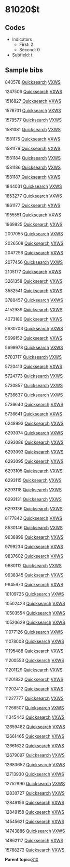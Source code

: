 # 81020$t

## Codes

-   Indicators
    -   First: 2
    -   Second: 0
-   Subfield: t

## Sample bibs

840578 [Quicksearch](https://search.library.yale.edu/catalog/840578) [VXWS](http://prodorbis.library.yale.edu:7014/vxws/GetHoldingsService?bibId=840578)

1247506 [Quicksearch](https://search.library.yale.edu/catalog/1247506) [VXWS](http://prodorbis.library.yale.edu:7014/vxws/GetHoldingsService?bibId=1247506)

1516827 [Quicksearch](https://search.library.yale.edu/catalog/1516827) [VXWS](http://prodorbis.library.yale.edu:7014/vxws/GetHoldingsService?bibId=1516827)

1576701 [Quicksearch](https://search.library.yale.edu/catalog/1576701) [VXWS](http://prodorbis.library.yale.edu:7014/vxws/GetHoldingsService?bibId=1576701)

1579577 [Quicksearch](https://search.library.yale.edu/catalog/1579577) [VXWS](http://prodorbis.library.yale.edu:7014/vxws/GetHoldingsService?bibId=1579577)

1581081 [Quicksearch](https://search.library.yale.edu/catalog/1581081) [VXWS](http://prodorbis.library.yale.edu:7014/vxws/GetHoldingsService?bibId=1581081)

1581175 [Quicksearch](https://search.library.yale.edu/catalog/1581175) [VXWS](http://prodorbis.library.yale.edu:7014/vxws/GetHoldingsService?bibId=1581175)

1581176 [Quicksearch](https://search.library.yale.edu/catalog/1581176) [VXWS](http://prodorbis.library.yale.edu:7014/vxws/GetHoldingsService?bibId=1581176)

1581184 [Quicksearch](https://search.library.yale.edu/catalog/1581184) [VXWS](http://prodorbis.library.yale.edu:7014/vxws/GetHoldingsService?bibId=1581184)

1581186 [Quicksearch](https://search.library.yale.edu/catalog/1581186) [VXWS](http://prodorbis.library.yale.edu:7014/vxws/GetHoldingsService?bibId=1581186)

1581187 [Quicksearch](https://search.library.yale.edu/catalog/1581187) [VXWS](http://prodorbis.library.yale.edu:7014/vxws/GetHoldingsService?bibId=1581187)

1844031 [Quicksearch](https://search.library.yale.edu/catalog/1844031) [VXWS](http://prodorbis.library.yale.edu:7014/vxws/GetHoldingsService?bibId=1844031)

1853277 [Quicksearch](https://search.library.yale.edu/catalog/1853277) [VXWS](http://prodorbis.library.yale.edu:7014/vxws/GetHoldingsService?bibId=1853277)

1861177 [Quicksearch](https://search.library.yale.edu/catalog/1861177) [VXWS](http://prodorbis.library.yale.edu:7014/vxws/GetHoldingsService?bibId=1861177)

1955551 [Quicksearch](https://search.library.yale.edu/catalog/1955551) [VXWS](http://prodorbis.library.yale.edu:7014/vxws/GetHoldingsService?bibId=1955551)

1969825 [Quicksearch](https://search.library.yale.edu/catalog/1969825) [VXWS](http://prodorbis.library.yale.edu:7014/vxws/GetHoldingsService?bibId=1969825)

2007055 [Quicksearch](https://search.library.yale.edu/catalog/2007055) [VXWS](http://prodorbis.library.yale.edu:7014/vxws/GetHoldingsService?bibId=2007055)

2026508 [Quicksearch](https://search.library.yale.edu/catalog/2026508) [VXWS](http://prodorbis.library.yale.edu:7014/vxws/GetHoldingsService?bibId=2026508)

2047256 [Quicksearch](https://search.library.yale.edu/catalog/2047256) [VXWS](http://prodorbis.library.yale.edu:7014/vxws/GetHoldingsService?bibId=2047256)

2077456 [Quicksearch](https://search.library.yale.edu/catalog/2077456) [VXWS](http://prodorbis.library.yale.edu:7014/vxws/GetHoldingsService?bibId=2077456)

2105177 [Quicksearch](https://search.library.yale.edu/catalog/2105177) [VXWS](http://prodorbis.library.yale.edu:7014/vxws/GetHoldingsService?bibId=2105177)

3261358 [Quicksearch](https://search.library.yale.edu/catalog/3261358) [VXWS](http://prodorbis.library.yale.edu:7014/vxws/GetHoldingsService?bibId=3261358)

3582541 [Quicksearch](https://search.library.yale.edu/catalog/3582541) [VXWS](http://prodorbis.library.yale.edu:7014/vxws/GetHoldingsService?bibId=3582541)

3780457 [Quicksearch](https://search.library.yale.edu/catalog/3780457) [VXWS](http://prodorbis.library.yale.edu:7014/vxws/GetHoldingsService?bibId=3780457)

4152939 [Quicksearch](https://search.library.yale.edu/catalog/4152939) [VXWS](http://prodorbis.library.yale.edu:7014/vxws/GetHoldingsService?bibId=4152939)

4373180 [Quicksearch](https://search.library.yale.edu/catalog/4373180) [VXWS](http://prodorbis.library.yale.edu:7014/vxws/GetHoldingsService?bibId=4373180)

5630703 [Quicksearch](https://search.library.yale.edu/catalog/5630703) [VXWS](http://prodorbis.library.yale.edu:7014/vxws/GetHoldingsService?bibId=5630703)

5699152 [Quicksearch](https://search.library.yale.edu/catalog/5699152) [VXWS](http://prodorbis.library.yale.edu:7014/vxws/GetHoldingsService?bibId=5699152)

5699978 [Quicksearch](https://search.library.yale.edu/catalog/5699978) [VXWS](http://prodorbis.library.yale.edu:7014/vxws/GetHoldingsService?bibId=5699978)

5703717 [Quicksearch](https://search.library.yale.edu/catalog/5703717) [VXWS](http://prodorbis.library.yale.edu:7014/vxws/GetHoldingsService?bibId=5703717)

5720413 [Quicksearch](https://search.library.yale.edu/catalog/5720413) [VXWS](http://prodorbis.library.yale.edu:7014/vxws/GetHoldingsService?bibId=5720413)

5724773 [Quicksearch](https://search.library.yale.edu/catalog/5724773) [VXWS](http://prodorbis.library.yale.edu:7014/vxws/GetHoldingsService?bibId=5724773)

5730857 [Quicksearch](https://search.library.yale.edu/catalog/5730857) [VXWS](http://prodorbis.library.yale.edu:7014/vxws/GetHoldingsService?bibId=5730857)

5736637 [Quicksearch](https://search.library.yale.edu/catalog/5736637) [VXWS](http://prodorbis.library.yale.edu:7014/vxws/GetHoldingsService?bibId=5736637)

5736640 [Quicksearch](https://search.library.yale.edu/catalog/5736640) [VXWS](http://prodorbis.library.yale.edu:7014/vxws/GetHoldingsService?bibId=5736640)

5736641 [Quicksearch](https://search.library.yale.edu/catalog/5736641) [VXWS](http://prodorbis.library.yale.edu:7014/vxws/GetHoldingsService?bibId=5736641)

6248993 [Quicksearch](https://search.library.yale.edu/catalog/6248993) [VXWS](http://prodorbis.library.yale.edu:7014/vxws/GetHoldingsService?bibId=6248993)

6293074 [Quicksearch](https://search.library.yale.edu/catalog/6293074) [VXWS](http://prodorbis.library.yale.edu:7014/vxws/GetHoldingsService?bibId=6293074)

6293086 [Quicksearch](https://search.library.yale.edu/catalog/6293086) [VXWS](http://prodorbis.library.yale.edu:7014/vxws/GetHoldingsService?bibId=6293086)

6293093 [Quicksearch](https://search.library.yale.edu/catalog/6293093) [VXWS](http://prodorbis.library.yale.edu:7014/vxws/GetHoldingsService?bibId=6293093)

6293095 [Quicksearch](https://search.library.yale.edu/catalog/6293095) [VXWS](http://prodorbis.library.yale.edu:7014/vxws/GetHoldingsService?bibId=6293095)

6293105 [Quicksearch](https://search.library.yale.edu/catalog/6293105) [VXWS](http://prodorbis.library.yale.edu:7014/vxws/GetHoldingsService?bibId=6293105)

6293115 [Quicksearch](https://search.library.yale.edu/catalog/6293115) [VXWS](http://prodorbis.library.yale.edu:7014/vxws/GetHoldingsService?bibId=6293115)

6293118 [Quicksearch](https://search.library.yale.edu/catalog/6293118) [VXWS](http://prodorbis.library.yale.edu:7014/vxws/GetHoldingsService?bibId=6293118)

6293131 [Quicksearch](https://search.library.yale.edu/catalog/6293131) [VXWS](http://prodorbis.library.yale.edu:7014/vxws/GetHoldingsService?bibId=6293131)

6293136 [Quicksearch](https://search.library.yale.edu/catalog/6293136) [VXWS](http://prodorbis.library.yale.edu:7014/vxws/GetHoldingsService?bibId=6293136)

8177842 [Quicksearch](https://search.library.yale.edu/catalog/8177842) [VXWS](http://prodorbis.library.yale.edu:7014/vxws/GetHoldingsService?bibId=8177842)

8530146 [Quicksearch](https://search.library.yale.edu/catalog/8530146) [VXWS](http://prodorbis.library.yale.edu:7014/vxws/GetHoldingsService?bibId=8530146)

9638899 [Quicksearch](https://search.library.yale.edu/catalog/9638899) [VXWS](http://prodorbis.library.yale.edu:7014/vxws/GetHoldingsService?bibId=9638899)

9799234 [Quicksearch](https://search.library.yale.edu/catalog/9799234) [VXWS](http://prodorbis.library.yale.edu:7014/vxws/GetHoldingsService?bibId=9799234)

9837602 [Quicksearch](https://search.library.yale.edu/catalog/9837602) [VXWS](http://prodorbis.library.yale.edu:7014/vxws/GetHoldingsService?bibId=9837602)

9880112 [Quicksearch](https://search.library.yale.edu/catalog/9880112) [VXWS](http://prodorbis.library.yale.edu:7014/vxws/GetHoldingsService?bibId=9880112)

9938345 [Quicksearch](https://search.library.yale.edu/catalog/9938345) [VXWS](http://prodorbis.library.yale.edu:7014/vxws/GetHoldingsService?bibId=9938345)

9945670 [Quicksearch](https://search.library.yale.edu/catalog/9945670) [VXWS](http://prodorbis.library.yale.edu:7014/vxws/GetHoldingsService?bibId=9945670)

10109725 [Quicksearch](https://search.library.yale.edu/catalog/10109725) [VXWS](http://prodorbis.library.yale.edu:7014/vxws/GetHoldingsService?bibId=10109725)

10502423 [Quicksearch](https://search.library.yale.edu/catalog/10502423) [VXWS](http://prodorbis.library.yale.edu:7014/vxws/GetHoldingsService?bibId=10502423)

10503554 [Quicksearch](https://search.library.yale.edu/catalog/10503554) [VXWS](http://prodorbis.library.yale.edu:7014/vxws/GetHoldingsService?bibId=10503554)

10520629 [Quicksearch](https://search.library.yale.edu/catalog/10520629) [VXWS](http://prodorbis.library.yale.edu:7014/vxws/GetHoldingsService?bibId=10520629)

11077126 [Quicksearch](https://search.library.yale.edu/catalog/11077126) [VXWS](http://prodorbis.library.yale.edu:7014/vxws/GetHoldingsService?bibId=11077126)

11078008 [Quicksearch](https://search.library.yale.edu/catalog/11078008) [VXWS](http://prodorbis.library.yale.edu:7014/vxws/GetHoldingsService?bibId=11078008)

11195488 [Quicksearch](https://search.library.yale.edu/catalog/11195488) [VXWS](http://prodorbis.library.yale.edu:7014/vxws/GetHoldingsService?bibId=11195488)

11200553 [Quicksearch](https://search.library.yale.edu/catalog/11200553) [VXWS](http://prodorbis.library.yale.edu:7014/vxws/GetHoldingsService?bibId=11200553)

11201129 [Quicksearch](https://search.library.yale.edu/catalog/11201129) [VXWS](http://prodorbis.library.yale.edu:7014/vxws/GetHoldingsService?bibId=11201129)

11201832 [Quicksearch](https://search.library.yale.edu/catalog/11201832) [VXWS](http://prodorbis.library.yale.edu:7014/vxws/GetHoldingsService?bibId=11201832)

11202412 [Quicksearch](https://search.library.yale.edu/catalog/11202412) [VXWS](http://prodorbis.library.yale.edu:7014/vxws/GetHoldingsService?bibId=11202412)

11227777 [Quicksearch](https://search.library.yale.edu/catalog/11227777) [VXWS](http://prodorbis.library.yale.edu:7014/vxws/GetHoldingsService?bibId=11227777)

11266507 [Quicksearch](https://search.library.yale.edu/catalog/11266507) [VXWS](http://prodorbis.library.yale.edu:7014/vxws/GetHoldingsService?bibId=11266507)

11345442 [Quicksearch](https://search.library.yale.edu/catalog/11345442) [VXWS](http://prodorbis.library.yale.edu:7014/vxws/GetHoldingsService?bibId=11345442)

12659482 [Quicksearch](https://search.library.yale.edu/catalog/12659482) [VXWS](http://prodorbis.library.yale.edu:7014/vxws/GetHoldingsService?bibId=12659482)

12661465 [Quicksearch](https://search.library.yale.edu/catalog/12661465) [VXWS](http://prodorbis.library.yale.edu:7014/vxws/GetHoldingsService?bibId=12661465)

12661622 [Quicksearch](https://search.library.yale.edu/catalog/12661622) [VXWS](http://prodorbis.library.yale.edu:7014/vxws/GetHoldingsService?bibId=12661622)

12679097 [Quicksearch](https://search.library.yale.edu/catalog/12679097) [VXWS](http://prodorbis.library.yale.edu:7014/vxws/GetHoldingsService?bibId=12679097)

12680652 [Quicksearch](https://search.library.yale.edu/catalog/12680652) [VXWS](http://prodorbis.library.yale.edu:7014/vxws/GetHoldingsService?bibId=12680652)

12713930 [Quicksearch](https://search.library.yale.edu/catalog/12713930) [VXWS](http://prodorbis.library.yale.edu:7014/vxws/GetHoldingsService?bibId=12713930)

12752990 [Quicksearch](https://search.library.yale.edu/catalog/12752990) [VXWS](http://prodorbis.library.yale.edu:7014/vxws/GetHoldingsService?bibId=12752990)

12830727 [Quicksearch](https://search.library.yale.edu/catalog/12830727) [VXWS](http://prodorbis.library.yale.edu:7014/vxws/GetHoldingsService?bibId=12830727)

12849156 [Quicksearch](https://search.library.yale.edu/catalog/12849156) [VXWS](http://prodorbis.library.yale.edu:7014/vxws/GetHoldingsService?bibId=12849156)

12849158 [Quicksearch](https://search.library.yale.edu/catalog/12849158) [VXWS](http://prodorbis.library.yale.edu:7014/vxws/GetHoldingsService?bibId=12849158)

14545621 [Quicksearch](https://search.library.yale.edu/catalog/14545621) [VXWS](http://prodorbis.library.yale.edu:7014/vxws/GetHoldingsService?bibId=14545621)

14743886 [Quicksearch](https://search.library.yale.edu/catalog/14743886) [VXWS](http://prodorbis.library.yale.edu:7014/vxws/GetHoldingsService?bibId=14743886)

14862117 [Quicksearch](https://search.library.yale.edu/catalog/14862117) [VXWS](http://prodorbis.library.yale.edu:7014/vxws/GetHoldingsService?bibId=14862117)

15768273 [Quicksearch](https://search.library.yale.edu/catalog/15768273) [VXWS](http://prodorbis.library.yale.edu:7014/vxws/GetHoldingsService?bibId=15768273)

**Parent topic:**[810](../../tags/810/810.md)

